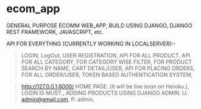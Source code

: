 # ecom_app
GENERAL PURPOSE ECOMM WEB_APP, BUILD USING DJANGO, DJANGO REST FRAMEWORK, JAVASCRIPT, etc.

API FOR EVERYTHNG (CURRENTLY WORKING IN LOCALSERVER):-
> LOGIN,
> LogOut,
> USER REGISTRATION,
> API FOR ALL PRODUCT,
> API FOR ALL CATEGORY,
> FOR CATEGORY WISE FILTER,
> FOR PRODUCT SEARCH BY NAME,
> CART DETAIL/USER,
> API FOR PLACING ORDERS,
> FOR ALL ORDER/USER,
> TOKEN BASED AUTHENTICATION SYSTEM,

> http://127.0.0.1:8000/ HOME PAGE. (It will be live soon on Heroku.),
> LOGIN IS MUST.,
> ADDING PRODUCTS USING DJANGO ADMIN. U: admin@gmail.com, P: admin,
